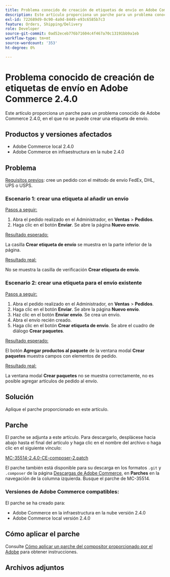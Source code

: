 ```yaml
---
title: Problema conocido de creación de etiquetas de envío en Adobe Commerce 2.4.0
description: Este artículo proporciona un parche para un problema conocido de Adobe Commerce 2.4.0, en el que no se puede crear una etiqueta de envío.
exl-id: 722689d9-0c90-4a9d-8449-e93c6585b7c3
feature: Orders, Shipping/Delivery
role: Developer
source-git-commit: 0ad52eceb776b71604c4f467a70c13191bb9a1eb
workflow-type: tm+mt
source-wordcount: '353'
ht-degree: 0%

---
```


# Problema conocido de creación de etiquetas de envío en Adobe Commerce 2.4.0

Este artículo proporciona un parche para un problema conocido de Adobe Commerce 2.4.0, en el que no se puede crear una etiqueta de envío.

## Productos y versiones afectados

* Adobe Commerce local 2.4.0
* Adobe Commerce en infraestructura en la nube 2.4.0

## Problema

<u>Requisitos previos</u>: cree un pedido con el método de envío FedEx, DHL, UPS o USPS.

### Escenario 1: crear una etiqueta al añadir un envío

<u>Pasos a seguir:</u>

1. Abra el pedido realizado en el Administrador, en **Ventas** > **Pedidos**.
1. Haga clic en el botón **Enviar**. Se abre la página **Nuevo envío**.

<u>Resultado esperado:</u>

La casilla **Crear etiqueta de envío** se muestra en la parte inferior de la página.

<u>Resultado real:</u>

No se muestra la casilla de verificación **Crear etiqueta de envío**.

### Escenario 2: crear una etiqueta para el envío existente

<u>Pasos a seguir:</u>

1. Abra el pedido realizado en el Administrador, en **Ventas** > **Pedidos**.
1. Haga clic en el botón **Enviar**. Se abre la página **Nuevo envío**.
1. Haz clic en el botón **Enviar envío**. Se crea un envío.
1. Abra el envío recién creado.
1. Haga clic en el botón **Crear etiqueta de envío**. Se abre el cuadro de diálogo **Crear paquetes**.

<u>Resultado esperado:</u>

El botón **Agregar productos al paquete** de la ventana modal **Crear paquetes** muestra campos con elementos de pedido.

<u>Resultado real:</u>

La ventana modal **Crear paquetes** no se muestra correctamente, no es posible agregar artículos de pedido al envío.

## Solución

Aplique el parche proporcionado en este artículo.

## Parche

El parche se adjunta a este artículo. Para descargarlo, desplácese hacia abajo hasta el final del artículo y haga clic en el nombre del archivo o haga clic en el siguiente vínculo:

[MC-35514-2.4.0-CE-composer-2.patch](assets/MC-35514-2.4.0-CE-composer-2.patch.zip)

El parche también está disponible para su descarga en los formatos `.git` y `.composer` de la página [Descargas de Adobe Commerce](https://magento.com/tech-resources/download), en **Parches** en la navegación de la columna izquierda. Busque el parche de MC-35514.

### Versiones de Adobe Commerce compatibles:

El parche se ha creado para:

* Adobe Commerce en la infraestructura en la nube versión 2.4.0
* Adobe Commerce local versión 2.4.0

## Cómo aplicar el parche

Consulte [Cómo aplicar un parche del compositor proporcionado por el Adobe](/help/how-to/general/how-to-apply-a-composer-patch-provided-by-magento.md) para obtener instrucciones.

## Archivos adjuntos
